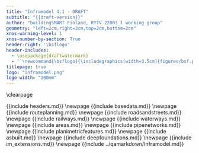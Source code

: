 ```yaml
---
title: "Inframodel 4.1 - DRAFT"
subtitle: "{{draft-version}}"
author: "buildingSMART Finland, RYTV 22003_1 working group"
geometry: "left=2cm,right=2cm,top=2cm,bottom=2cm"
xnos-warning-level: 1
xnos-number-by-section: True
header-right: '\bsflogo'
header-includes:
  - \usepackage{draftwatermark}
  - '`\newcommand{\bsflogo}{\includegraphics[width=3.5cm]{figures/bsf.png}}`{=latex}'
titlepage: true
logo: "inframodel.png"
logo-width: "100mm"
---
```

\clearpage

{{include headers.md}}
\newpage
{{include basedata.md}}
\newpage
{{include routeplanning.md}}
\newpage
{{include roadsandstreets.md}}
\newpage
{{include railways.md}}
\newpage
{{include waterways.md}}
\newpage
{{include areas.md}}
\newpage
{{include pipenetworks.md}}
\newpage
{{include planimetricfeatures.md}}
\newpage
{{include asbuilt.md}}
\newpage
{{include deepfoundations.md}}
\newpage
{{include im_extensions.md}}
\newpage
{{include ../qamarkdown/Inframodel.md}}